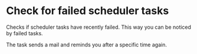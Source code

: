 Check for failed scheduler tasks
================================

Checks if scheduler tasks have recently failed. This way you can be noticed by failed tasks.

The task sends a mail and reminds you after a specific time again.
